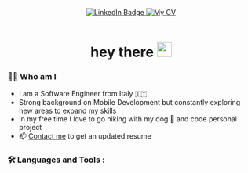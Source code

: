<div id="header" align="center">
  <div id="badges">
  <a href="https://www.linkedin.com/in/ernesto-de-crecchio/">
    <img src="https://img.shields.io/badge/LinkedIn-blue?style=for-the-badge&logo=linkedin&logoColor=white" alt="LinkedIn Badge"/>
  </a>
  <a href="https://drive.google.com/file/d/1Twi2QIMwUKB_trcudvQXhv8pR8Xf2q4i/view?usp=sharingL">
    <img src="https://img.shields.io/badge/My%20CV-green?style=for-the-badge" alt="My CV"/>
  </a>
</div>
  <p align="center"><img src="https://komarev.com/ghpvc/?username=ITASerus&style=flat-square&color=blue" alt=""></p>
  
  <h1>
  hey there
  <img src="https://media.giphy.com/media/hvRJCLFzcasrR4ia7z/giphy.gif" width="30px"/>
</h1>
  </div>
  

### :man_technologist: Who am I
- I am a Software Engineer from Italy :it:
- Strong background on Mobile Development but constantly exploring new areas to expand my skills
- In my free time I love to go hiking with my dog :dog: and code personal project
- :mailbox: [Contact me](https://www.linkedin.com/in/ernesto-de-crecchio/) to get an updated resume

### :hammer_and_wrench: Languages and Tools :

<div id="languages and tools">
  
  </div>
